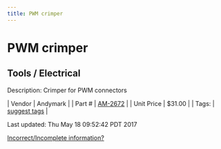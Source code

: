 ```yaml
---
title: PWM crimper
---
```


# PWM crimper
## Tools / Electrical
Description: 	Crimper for PWM connectors 

| Vendor | Andymark | 
| Part # | [AM-2672](http://www.andymark.com/product-p/am-2672.htm) | 
| Unit Price | $31.00 | 
| Tags: | [suggest tags](https://docs.google.com/forms/d/e/1FAIpQLSeWyY8v3RgOty-MyWmh9U0iivNYN_molChYyS-0U-o-kOAv_g/viewform) | 

Last updated: Thu May 18 09:52:42 PDT 2017

 [Incorrect/Incomplete information?](https://docs.google.com/forms/d/e/1FAIpQLSeWyY8v3RgOty-MyWmh9U0iivNYN_molChYyS-0U-o-kOAv_g/viewform)